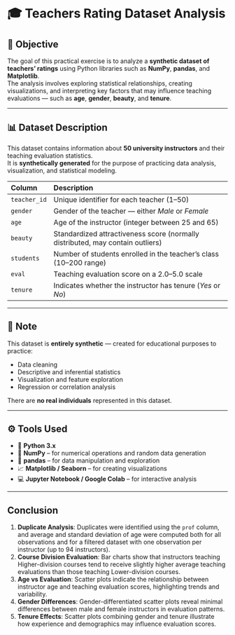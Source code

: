 # 🎓 Teachers Rating Dataset Analysis  

## 🧭 Objective  
The goal of this practical exercise is to analyze a **synthetic dataset of teachers’ ratings** using Python libraries such as **NumPy**, **pandas**, and **Matplotlib**.  
The analysis involves exploring statistical relationships, creating visualizations, and interpreting key factors that may influence teaching evaluations — such as **age**, **gender**, **beauty**, and **tenure**.

---

## 📊 Dataset Description  
This dataset contains information about **50 university instructors** and their teaching evaluation statistics.  
It is **synthetically generated** for the purpose of practicing data analysis, visualization, and statistical modeling.

| Column | Description |
|:--|:--|
| `teacher_id` | Unique identifier for each teacher (1–50) |
| `gender` | Gender of the teacher — either *Male* or *Female* |
| `age` | Age of the instructor (integer between 25 and 65) |
| `beauty` | Standardized attractiveness score (normally distributed, may contain outliers) |
| `students` | Number of students enrolled in the teacher’s class (10–200 range) |
| `eval` | Teaching evaluation score on a 2.0–5.0 scale |
| `tenure` | Indicates whether the instructor has tenure (*Yes* or *No*) |

---

## 🧩 Note  
This dataset is **entirely synthetic** — created for educational purposes to practice:  
- Data cleaning  
- Descriptive and inferential statistics  
- Visualization and feature exploration  
- Regression or correlation analysis  

There are **no real individuals** represented in this dataset.

---

## ⚙️ Tools Used  
- 🐍 **Python 3.x**  
- 🔢 **NumPy** – for numerical operations and random data generation  
- 🧮 **pandas** – for data manipulation and exploration  
- 📈 **Matplotlib / Seaborn** – for creating visualizations  
- 💻 **Jupyter Notebook / Google Colab** – for interactive analysis  

---

## Conclusion

1. **Duplicate Analysis**: Duplicates were identified using the `prof` column, and average and standard deviation of age were computed both for all observations and for a filtered dataset with one observation per instructor (up to 94 instructors).  
2. **Course Division Evaluation**: Bar charts show that instructors teaching Higher-division courses tend to receive slightly higher average teaching evaluations than those teaching Lower-division courses.  
3. **Age vs Evaluation**: Scatter plots indicate the relationship between instructor age and teaching evaluation scores, highlighting trends and variability.  
4. **Gender Differences**: Gender-differentiated scatter plots reveal minimal differences between male and female instructors in evaluation patterns.  
5. **Tenure Effects**: Scatter plots combining gender and tenure illustrate how experience and demographics may influence evaluation scores.

